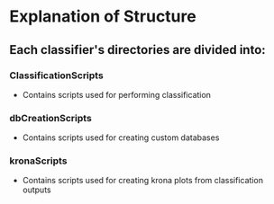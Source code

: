 # Explanation of Structure
## Each classifier's directories are divided into:

### ClassificationScripts
* Contains scripts used for performing classification

### dbCreationScripts
* Contains scripts used for creating custom databases

### kronaScripts
* Contains scripts used for creating krona plots from classification outputs
